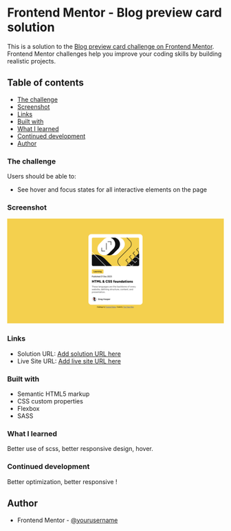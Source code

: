 # Frontend Mentor - Blog preview card solution

This is a solution to the [Blog preview card challenge on Frontend Mentor](https://www.frontendmentor.io/challenges/blog-preview-card-ckPaj01IcS). Frontend Mentor challenges help you improve your coding skills by building realistic projects.

## Table of contents

  - [The challenge](#the-challenge)
  - [Screenshot](#screenshot)
  - [Links](#links)
  - [Built with](#built-with)
  - [What I learned](#what-i-learned)
  - [Continued development](#continued-development)
- [Author](#author)

### The challenge

Users should be able to:

- See hover and focus states for all interactive elements on the page

### Screenshot

![](./assets/images/screenshot.png)

### Links

- Solution URL: [Add solution URL here]([https://your-solution-url.com](https://www.frontendmentor.io/solutions/blog-card-preview-OFAhOETmEC))
- Live Site URL: [Add live site URL here](https://frontend-mentor-cardpreview-alexcdnl.netlify.app/)


### Built with

- Semantic HTML5 markup
- CSS custom properties
- Flexbox
- SASS


### What I learned

Better use of scss, better responsive design, hover.

### Continued development

Better optimization, better responsive !


## Author

- Frontend Mentor - [@yourusername](https://www.frontendmentor.io/profile/Alex-CDNL)



